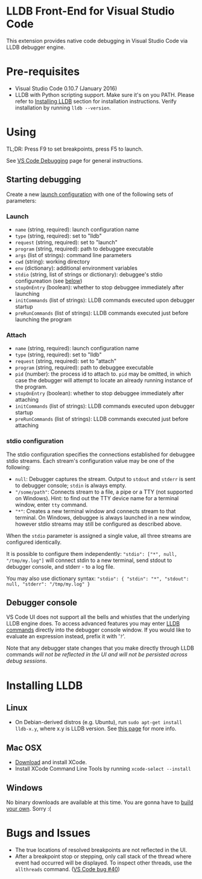 LLDB Front-End for Visual Studio Code
==========

This extension provides native code debugging in Visual Studio Code via LLDB debugger engine.

# Pre-requisites
- Visual Studio Code 0.10.7 (January 2016)
- LLDB with Python scripting support.  Make sure it's on you PATH.
  Please refer to [Installing LLDB](#installing-lldb) section for installation instructions.
  Verify installation by running `lldb --version`.

# Using
TL;DR: Press F9 to set breakpoints, press F5 to launch.

See [VS Code Debugging](https://code.visualstudio.com/Docs/editor/debugging) page for general instructions.

## Starting debugging
Create a new [launch configuration](https://code.visualstudio.com/Docs/editor/debugging#_launch-configurations)
with one of the following sets of parameters:

### Launch
- `name` (string, required): launch configuration name
- `type` (string, required): set to "lldb"
- `request` (string, required): set to "launch"
- `program` (string, required): path to debuggee executable
- `args` (list of strings): command line parameters
- `cwd` (string): working directory
- `env` (dictionary): additional environment variables
- `stdio` (string, list of strings or dictionary): debuggee's stdio configureation (see [below](#stdio-configuration))
- `stopOnEntry` (boolean): whether to stop debuggee immediately after launching
- `initCommands` (list of strings): LLDB commands executed upon debugger startup
- `preRunCommands` (list of strings): LLDB commands executed just before launching the program

### Attach
- `name` (string, required): launch configuration name
- `type` (string, required): set to "lldb"
- `request` (string, required): set to "attach"
- `program` (string, required): path to debuggee executable
- `pid` (number): the process id to attach to.  `pid` may be omitted, in which case the debugger will attempt
  to locate an already running instance of the program.
- `stopOnEntry` (boolean): whether to stop debuggee immediately after attaching
- `initCommands` (list of strings): LLDB commands executed upon debugger startup
- `preRunCommands` (list of strings): LLDB commands executed just before attaching

### stdio configuration
The stdio configuration specifies the connections established for debuggee stdio streams.
Each stream's configuration value may be one of the following:
- `null`: Debugger captures the stream.  Output to `stdout` and `stderr` is sent to debugger console;
  `stdin` is always empty.
- `"/some/path"`: Connects stream to a file, a pipe or a TTY (not supported on Windows).
Hint: to find out the TTY device name for a terminal window, enter `tty` command.
- `"*"`: Creates a new terminal window and connects stream to that terminal.
  On Windows, debuggee is always launched in a new window, however stdio streams may still be configured as described above.


When the `stdio` parameter is assigned a single value, all three streams are configured identically.

It is possible to configure them independently: `"stdio": ["*", null, "/tmp/my.log"]`
will connect stdin to a new terminal, send stdout to debugger console, and stderr - to a log file.

You may also use dictionary syntax: `"stdio": { "stdin": "*", "stdout": null, "stderr": "/tmp/my.log" }`

## Debugger console
VS Code UI does not support all the bells and whistles that the underlying LLDB engine does. To access advanced features
you may enter [LLDB commands](http://lldb.llvm.org/tutorial.html) directly into the debugger console window.
If you would like to evaluate an expression instead, prefix it with '`?`'.

Note that any debugger state changes that you make directly through LLDB commands *will not be reflected in the UI
and will not be persisted across debug sessions*.

# Installing LLDB
## Linux
- On Debian-derived distros (e.g. Ubuntu), run `sudo apt-get install lldb-x.y`, where x.y is LLDB version.
  See [this page](http://llvm.org/apt/) for more info.

## Mac OSX
- [Download](https://developer.apple.com/xcode/download/) and install XCode.
- Install XCode Command Line Tools by running `xcode-select --install`

## Windows
No binary downloads are available at this time.
You are gonna have to [build your own](http://lldb.llvm.org/build.html#BuildingLldbOnWindows).  Sorry :(

# Bugs and Issues
- The true locations of resolved breakpoints are not reflected in the UI.
- After a breakpoint stop or stepping, only call stack of the thread where event had occurred will be
  displayed.  To inspect other threads, use the `allthreads` command.  ([VS Code bug #40](https://github.com/Microsoft/vscode/issues/40))